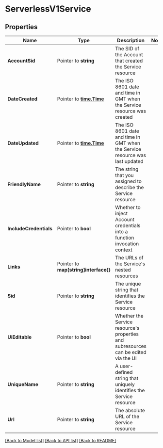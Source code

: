 # ServerlessV1Service

## Properties
Name | Type | Description | Notes
------------ | ------------- | ------------- | -------------
**AccountSid** | Pointer to **string** | The SID of the Account that created the Service resource |
**DateCreated** | Pointer to [**time.Time**](time.Time.md) | The ISO 8601 date and time in GMT when the Service resource was created |
**DateUpdated** | Pointer to [**time.Time**](time.Time.md) | The ISO 8601 date and time in GMT when the Service resource was last updated |
**FriendlyName** | Pointer to **string** | The string that you assigned to describe the Service resource |
**IncludeCredentials** | Pointer to **bool** | Whether to inject Account credentials into a function invocation context |
**Links** | Pointer to **map[string]interface{}** | The URLs of the Service's nested resources |
**Sid** | Pointer to **string** | The unique string that identifies the Service resource |
**UiEditable** | Pointer to **bool** | Whether the Service resource's properties and subresources can be edited via the UI |
**UniqueName** | Pointer to **string** | A user-defined string that uniquely identifies the Service resource |
**Url** | Pointer to **string** | The absolute URL of the Service resource |

[[Back to Model list]](../README.md#documentation-for-models) [[Back to API list]](../README.md#documentation-for-api-endpoints) [[Back to README]](../README.md)


